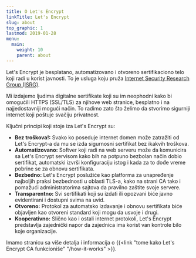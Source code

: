```yaml
---
title: O Let's Encrypt
linkTitle: Let's Encrypt
slug: about
top_graphic: 1
lastmod: 2019-01-28
menu:
  main:
    weight: 10
    parent: about
---
```


Let's Encrypt je besplatano, automatizovano i otvoreno sertifikaciono telo koji radi u korist javnosti. To je usluga koju pruža [Internet Security Research Group (ISRG)](https://www.abetterinternet.org/).


Mi izdajemo ljudima digitalne sertifikate koji su im neophodni kako bi omogućili HTTPS (SSL/TLS) za njihove web stranice, besplatno i na najjedostavniji mogući način. To radimo zato što želimo da stvorimo sigurniji internet koji poštuje svačiju privatnost.


Ključni principi koji stoje iza Let's Encrypt su:

* <strong>Bez troškova!:</strong> Svako ko poseduje internet domen može zatražiti od Let's Encrypt-a da mu se izda sigurnosni sertifikat bez ikakvih troškova.
* <strong>Automatizovano:</strong> Softver koji radi na web serveru može da komunicira sa Let's Encrypt servisom kako bih na potpuno bezbolan način dobio sertifikat, automatski izvrši konfiguraciju istog i kada za to dođe vreme pobrine se za obnovu sertifikata.
* <strong>Bezbedno:</strong> Let's Encrypt poslužiće kao platforma za unapređenje najboljih praksi bezbednosti u oblasti TLS-a, kako na strani CA tako i pomažući administratorima sajtova da pravilno zaštite svoje servere.
* <strong>Transparentno:</strong> Svi sertifikati koji su izdati ili opozvani biće javno evidentirani i dostupni svima na uvid.
* <strong>Otvoreno:</strong> Protokol za automatsko izdavanje i obnovu sertifikata biće objavljen kao otvoreni standard koji mogu da usvoje i drugi.
* <strong>Kooperativno:</strong> Slično kao i ostali internet protokoli, Let's Encrypt predstavlja zajednički napor da zajednica ima korist van kontrole bilo koje organizacije.

Imamo stranicu sa više detalja i informacija o {{<link "tome kako Let's Encrypt CA funkcioniše" "/how-it-works" >}}.

